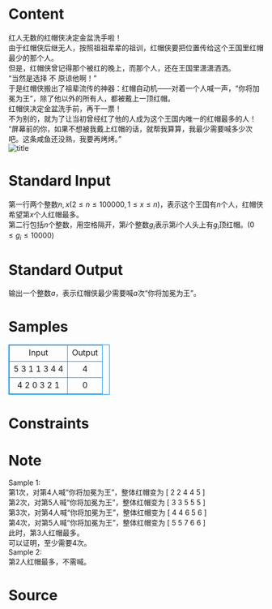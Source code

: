 
# Content

红人无数的红帽侠决定金盆洗手啦！  
由于红帽侠后继无人，按照祖祖辈辈的祖训，红帽侠要把位置传给这个王国里红帽最少的那个人。  
但是，红帽侠曾记得那个被红的晚上，而那个人，还在王国里潇潇洒洒。  
“当然是选择 不 原谅他啊！”  
于是红帽侠搬出了祖辈流传的神器：红帽自动机——对着一个人喊一声，“你将加冕为王”，除了他以外的所有人，都被戴上一顶红帽。  
红帽侠决定金盆洗手前，再干一票！  
不为别的，就为了让当初曾经红了他的人成为这个王国内唯一的红帽最多的人！  
“屏幕前的你，如果不想被我戴上红帽的话，就帮我算算，我最少需要喊多少次吧。这条咸鱼还没熟，我要再烤烤。”  
![title](/source/lutece/hong-mao-zi-dong-ji/img/aHR0cHM6Ly9hY20udWVzdGMuZWR1LmNuL21lZGlhL2ltYWdlL3Byb2JsZW0vMTgwMy8yMDE3MTEyNDE1MTkzNjIyNTE3LmdpZg==.gif)

# Standard Input

第一行两个整数$n,x(2\leq n\leq 100000 ,1\leq x\leq n)$，表示这个王国有$n$个人，红帽侠希望第$x$个人红帽最多。  
第二行包括$n$个整数，用空格隔开，第$i$个整数$g_i$表示第$i$个人头上有$g_i$顶红帽。($0\leq g_i \leq 10000)$

# Standard Output

输出一个整数$a$，表示红帽侠最少需要喊$a$次“你将加冕为王”。

# Samples

<style>
        table,table tr th, table tr td { border:1px solid #0094ff; }
        table { width: 200px; min-height: 25px; line-height: 25px; text-align: center; border-collapse: collapse;}   
    </style>
<table>
	<tr>
		<td>Input</td>
		<td>Output</td>
	</tr>
<tr><td>5 3
1 1 3 4 4</td><td>4</td></tr><tr><td>4 2
0 3 2 1</td><td>0</td></tr></table>


# Constraints



# Note

Sample 1:  
第1次，对第4人喊“你将加冕为王”，整体红帽变为 [ 2 2 4 4 5 ]  
第2次，对第5人喊“你将加冕为王”，整体红帽变为 [ 3 3 5 5 5 ]  
第3次，对第4人喊“你将加冕为王”，整体红帽变为 [ 4 4 6 5 6 ]  
第4次，对第5人喊“你将加冕为王”，整体红帽变为 [ 5 5 7 6 6 ]  
此时，第3人红帽最多。  
可以证明，至少需要4次。  
Sample 2:  
第2人红帽最多，不需喊。

# Source


